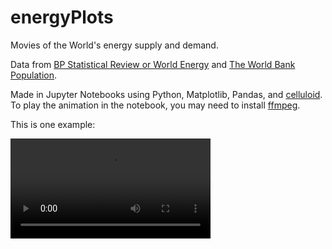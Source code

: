 # energyPlots
Movies of the World's energy supply and demand.

Data from [BP Statistical Review or World Energy](https://www.bp.com/en/global/corporate/energy-economics/statistical-review-of-world-energy.html) and [The World Bank Population](https://data.worldbank.org/indicator/SP.POP.TOTL?view=chart).

Made in Jupyter Notebooks using Python, Matplotlib, Pandas, and [celluloid](https://github.com/jwkvam/celluloid). To play the animation in the notebook, you may need to install [ffmpeg](https://www.ffmpeg.org/download.html).

This is one example:

<video src='../movies/PrimEnVsCO2.mp4' width=320/>

Points are color coded by region and their size represents population. Regions are as follows:

1. North America: Pale green
2. South and Central America: Dark green
3. Europe: Blue
4. CIS: Magenta
5. Middle East: Orange
6. Africa: Red
7. Asia Pacific: Yellow

Axes are logarithmic. x and y axes are not at the same scale. Please pay attention to the orders or magnitude.